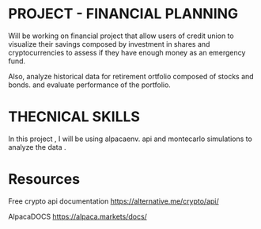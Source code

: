 # PROJECT - FINANCIAL PLANNING
Will be working on financial project that allow users of credit union to visualize their savings composed by investment in shares and cryptocurrencies to assess if they have enough money as an emergency fund.

Also, analyze historical data for retirement ortfolio composed of stocks and bonds. and evaluate performance of the portfolio. 

# THECNICAL SKILLS

In this project , I will be using alpacaenv. api and montecarlo simulations to analyze the data . 

# Resources 
Free crypto api documentation
https://alternative.me/crypto/api/

AlpacaDOCS
https://alpaca.markets/docs/

